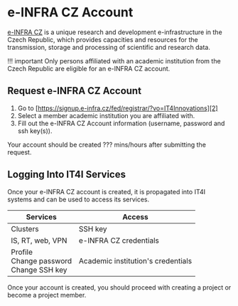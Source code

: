 # e-INFRA CZ Account

[e-INFRA CZ][1] is a unique research and development e-infrastructure in the Czech Republic,
which provides capacities and resources for the transmission, storage and processing of scientific and research data.

!!! important
    Only persons affiliated with an academic institution from the Czech Republic are eligible for an e-INFRA CZ account.

## Request e-INFRA CZ Account

1. Go to [https://signup.e-infra.cz/fed/registrar/?vo=IT4Innovations][2]
1. Select a member academic institution you are affiliated with.
1. Fill out the e-INFRA CZ Account information (username, password and ssh key(s)).

Your account should be created ??? mins/hours after submitting the request.

## Logging Into IT4I Services

Once your e-INFRA CZ account is created, it is propagated into IT4I systems and can be used to access its services.

| Services | Access  |
| -------- | ------- |
| Clusters | SSH key |
| IS, RT, web, VPN | e-INFRA CZ credentials |
| Profile<br>Change&nbsp;password<br>Change&nbsp;SSH&nbsp;key | Academic institution's credentials |

Once your account is created, you should proceed with creating a project or become a project member.

[1]: https://www.e-infra.cz/en
[2]: https://signup.e-infra.cz/fed/registrar/?vo=IT4Innovations

